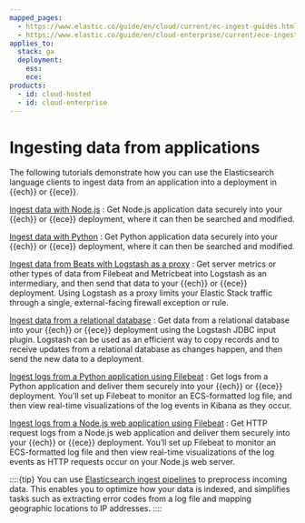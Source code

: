 ```yaml
---
mapped_pages:
  - https://www.elastic.co/guide/en/cloud/current/ec-ingest-guides.html
  - https://www.elastic.co/guide/en/cloud-enterprise/current/ece-ingest-guides.html
applies_to:
  stack: ga
  deployment:
    ess:
    ece:
products:
  - id: cloud-hosted
  - id: cloud-enterprise
---
```


# Ingesting data from applications

The following tutorials demonstrate how you can use the Elasticsearch language clients to ingest data from an application into a deployment in {{ech}} or {{ece}}.

[Ingest data with Node.js](ingesting-data-from-applications/ingest-data-with-nodejs-on-elasticsearch-service.md)
:   Get Node.js application data securely into your {{ech}} or {{ece}} deployment, where it can then be searched and modified.

[Ingest data with Python](ingesting-data-from-applications/ingest-data-with-python-on-elasticsearch-service.md)
:   Get Python application data securely into your {{ech}} or {{ece}} deployment, where it can then be searched and modified.

[Ingest data from Beats with Logstash as a proxy](ingesting-data-from-applications/ingest-data-from-beats-to-elasticsearch-service-with-logstash-as-proxy.md)
:   Get server metrics or other types of data from Filebeat and Metricbeat into Logstash as an intermediary, and then send that data to your {{ech}} or {{ece}} deployment. Using Logstash as a proxy limits your Elastic Stack traffic through a single, external-facing firewall exception or rule.

[Ingest data from a relational database](ingesting-data-from-applications/ingest-data-from-relational-database-into-elasticsearch-service.md)
:   Get data from a relational database into your {{ech}} or {{ece}} deployment using the Logstash JDBC input plugin. Logstash can be used as an efficient way to copy records and to receive updates from a relational database as changes happen, and then send the new data to a deployment.

[Ingest logs from a Python application using Filebeat](ingesting-data-from-applications/ingest-logs-from-python-application-using-filebeat.md)
:   Get logs from a Python application and deliver them securely into your {{ech}} or {{ece}} deployment. You’ll set up Filebeat to monitor an ECS-formatted log file, and then view real-time visualizations of the log events in Kibana as they occur.

[Ingest logs from a Node.js web application using Filebeat](ingesting-data-from-applications/ingest-logs-from-nodejs-web-application-using-filebeat.md)
:   Get HTTP request logs from a Node.js web application and deliver them securely into your {{ech}} or {{ece}} deployment. You’ll set up Filebeat to monitor an ECS-formatted log file and then view real-time visualizations of the log events as HTTP requests occur on your Node.js web server.

::::{tip}
You can use [Elasticsearch ingest pipelines](transform-enrich/ingest-pipelines.md) to preprocess incoming data. This enables you to optimize how your data is indexed, and simplifies tasks such as extracting error codes from a log file and mapping geographic locations to IP addresses.
::::

